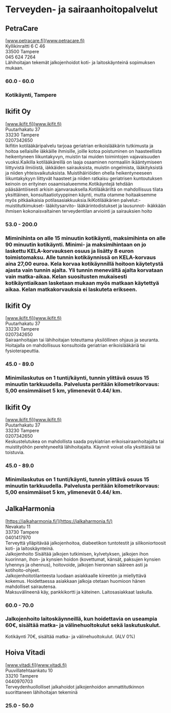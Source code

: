 # Terveyden- ja sairaanhoitopalvelut


## PetraCare
[www.petracare.fi](www.petracare.fi)  
Kyllikinraitti 6 C 46  
33500 Tampere  
045 624 7264  
Lähihoitajan tekemät jalkojenhoidot koti- ja laitoskäynteinä sopimuksen mukaan.
### 60.0 - 60.0
### Kotikäynti, Tampere


## Ikifit Oy
[www.ikifit.fi](www.ikifit.fi)  
Puutarhakatu 37  
33230 Tampere  
0207342650  
Ikifitin kotilääkäripalvelu tarjoaa geriatrian erikoislääkärin tutkimusta ja hoitoa sellaisille iäkkäille ihmisille, joille kotoa poistuminen on haasteellista heikentyneen liikuntakyvyn, muistin tai muiden toimintojen vajavaisuuden vuoksi.Kaikilla kotilääkäreillä on laaja osaaminen normaaliin ikääntymiseen liittyvistä ilmiöistä, iäkkäiden sairauksista, muistin ongelmista, lääkityksistä ja niiden yhteisvaikutuksista. Muistihäiriöiden ohella heikentyneeseen liikuntakykyyn liittyvät haasteet ja niiden ratkaisu geriatrisen kuntoutuksen keinoin on erityinen osaamisalueemme.Kotikäyntejä tehdään pääsääntöisesti arkisin ajanvarauksella.Kotilääkäriltä on mahdollisuus tilata yksittäinen, konsultaatiotyyppinen käynti, mutta otamme hoitaaksemme myös pitkäaikaisia potilasasiakkuuksia.IkiKotilääkärien palvelut:- muistitutkimukset- lääkitysarvito- lääkärintodistukset ja lausunnot- ikäkkään ihmisen kokonaisvaltainen terveydentilan arviointi ja sairauksien hoito  

### 53.0 - 200.0
### Miminihinta on alle 15 minuutin kotikäynti, maksimihinta on alle 90 minuutin kotikäynti. Minimi- ja maksimihintaan on jo laskettu KELA-korvauksen osuus ja lisätty 8 euron toimistomaksu. Alle tunnin kotikäynnissä on KELA-korvaus aina 27,00 euroa. Kela korvaa kotikäynnillä hoitoon käytetystä ajasta vain tunnin ajalta. Yli tunnin menevältä ajalta korvataan vain matka-aikaa. Kelan suositusten mukaisesti kotikäyntiaikaan lasketaan mukaan myös matkaan käytettyä aikaa. Kelan matkakorvauksia ei laskuteta erikseen.


## Ikifit Oy
[www.ikifit.fi](www.ikifit.fi)  
Puutarhakatu 37  
33230 Tampere  
0207342650  
Sairaanhoitajan tai lähihoitajan toteuttama yksilöllinen ohjaus ja seuranta. Hoitajalla on mahdollisuus konsultoida geriatrian erikoislääkäriä tai fysioterapeuttia.   

### 45.0 - 89.0
### Minimilaskutus on 1 tunti/käynti, tunnin ylittävä osuus 15 minuutin tarkkuudella. Palvelusta peritään kilometrikorvaus: 5,00 ensimmäiset 5 km, ylimenevät 0.44/ km.


## Ikifit Oy
[www.ikifit.fi](www.ikifit.fi)  
Puutarhakatu 37  
33230 Tampere  
0207342650  
Keskustelutukea on mahdollista saada psykiatrian erikoisairaanhoitajalta tai muistityöhön perehtyneeltä lähihoitajalta. Käynnit voivat olla yksittäisiä tai toistuvia.  

### 45.0 - 89.0
### Minimilaskutus on 1 tunti/käynti, tunnin ylittävä osuus 15 minuutin tarkkuudella. Palvelusta peritään kilometrikorvaus: 5,00 ensimmäiset 5 km, ylimenevät 0.44/ km.


## JalkaHarmonia
[https://jalkaharmonia.fi/](https://jalkaharmonia.fi/)  
Nevakatu 11  
33730 Tampere  
0401417970  
Terveyttä ylläpitävää jalkojenhoitoa, diabeetikon tuntotestit ja silikoniortoosit koti- ja laitoskäynteinä.   
Jalkojenhoito Sisältää jalkojen tutkimisen, kylvetyksen, jalkojen ihon kuorinnan, ihon- ja kynsien hoidon (kovettumat, känsät, paksujen kynsien lyhennys ja ohennus), hoitovoide, jalkojen hieronnan sääreen asti ja kotihoito-ohjeet.   
Jalkojenhoitotilanteesta luodaan asiakkaalle kiireetön ja miellyttävä kokemus. Hoidettaessa asiakkaan jalkoja otetaan huomioon hänen mahdolliset sairautensa.   
Maksuvälineenä käy, pankkikortti ja käteinen. Laitosasiakkaat laskulla.  

### 60.0 - 70.0
### Jalkojenhoito laitoskäynneillä, kun hoidettavia on useampia 60€, sisältää matka- ja välinehuoltokulut sekä laskutuskulut.
Kotikäynti 70€, sisältää matka- ja välinehuoltokulut. (ALV 0%)


## Hoiva Vitadi
[www.vitadi.fi](www.vitadi.fi)  
Puuvillatehtaankatu 10  
33210 Tampere  
0440970703  
Terveydenhuollolliset jalkahoidot jalkojenhoidon ammattitutkinnon suorittaneen lähihoitajan tekeminä
### 25.0 - 50.0
